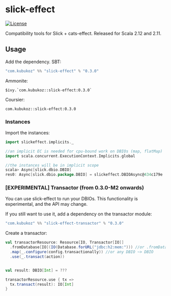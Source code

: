 # slick-effect

[![License](http://img.shields.io/:license-Apache%202-green.svg)](http://www.apache.org/licenses/LICENSE-2.0.txt)

Compatibility tools for Slick + cats-effect. Released for Scala 2.12 and 2.11.

## Usage

Add the dependency. SBT:

```sbt
"com.kubukoz" %% "slick-effect" % "0.3.0"
```

Ammonite:

```
$ivy.`com.kubukoz::slick-effect:0.3.0`
```

Coursier:

```
com.kubukoz::slick-effect:0.3.0
```

### Instances

Import the instances:

```scala
import slickeffect.implicits._

//an implicit EC is needed for cpu-bound work on DBIOs (map, flatMap)
import scala.concurrent.ExecutionContext.Implicits.global

//the instances will be in implicit scope
scala> Async[slick.dbio.DBIO]
res0: Async[slick.dbio.package.DBIO] = slickeffect.DBIOAsync@434c179e
```

### [EXPERIMENTAL] Transactor (from 0.3.0-M2 onwards)

You can use slick-effect to run your DBIOs. This functionality is experimental, and the API may change.

If you still want to use it, add a dependency on the transactor module:

```scala
"com.kubukoz" %% "slick-effect-transactor" % "0.3.0"
```

Create a transactor:

```scala
val transactorResource: Resource[IO, Transactor[IO]]
  .fromDatabase[IO](IO(Database.forURL("jdbc:h2:mem:"))) //or .fromDatabaseConfig
  .map(_.configure(config.transactionally)) //or any DBIO ~> DBIO
  .use(_.transact(action))


val result: DBIO[Int] = ???

transactorResource.use { tx =>
  tx.transact(result): IO[Int]
}
```
